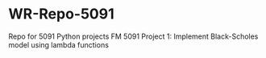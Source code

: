 # WR-Repo-5091
Repo for 5091 Python projects
FM 5091 Project 1: Implement Black-Scholes model using lambda functions
